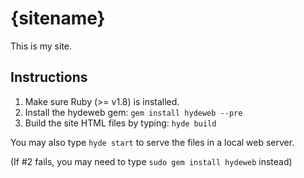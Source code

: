 {sitename}
==========

This is my site.


Instructions
------------

 1. Make sure Ruby (>= v1.8) is installed.
 2. Install the hydeweb gem: `gem install hydeweb --pre`
 3. Build the site HTML files by typing: `hyde build`

 You may also type `hyde start` to serve the files in a local web server.

 (If #2 fails, you may need to type `sudo gem install hydeweb` instead)


